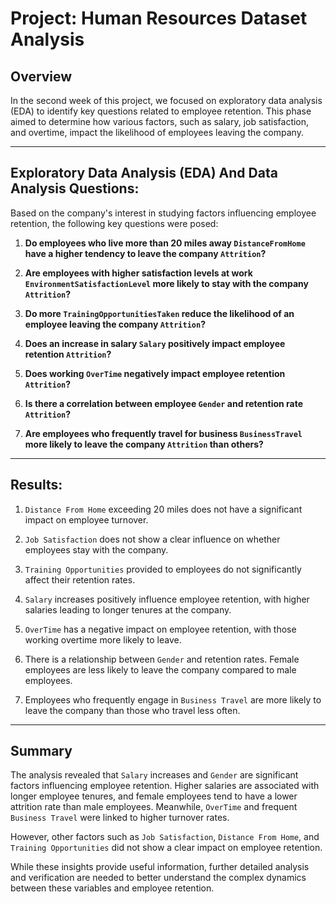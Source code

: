 # Project: Human Resources Dataset Analysis

## Overview
In the second week of this project, we focused on exploratory data analysis (EDA) to identify key questions related to employee retention. This phase aimed to determine how various factors, such as salary, job satisfaction, and overtime, impact the likelihood of employees leaving the company.

_________________________________

## Exploratory Data Analysis (EDA) And Data Analysis Questions:

Based on the company's interest in studying factors influencing employee retention, the following key questions were posed:

1. **Do employees who live more than 20 miles away `DistanceFromHome` have a higher tendency to leave the company `Attrition`?**
   
2. **Are employees with higher satisfaction levels at work `EnvironmentSatisfactionLevel` more likely to stay with the company `Attrition`?**

3. **Do more `TrainingOpportunitiesTaken` reduce the likelihood of an employee leaving the company `Attrition`?**

4. **Does an increase in salary `Salary` positively impact employee retention `Attrition`?**

5. **Does working `OverTime` negatively impact employee retention `Attrition`?**

6. **Is there a correlation between employee `Gender` and retention rate `Attrition`?**

7. **Are employees who frequently travel for business `BusinessTravel` more likely to leave the company `Attrition` than others?**

_________________________________

## Results:

1. `Distance From Home` exceeding 20 miles does not have a significant impact on employee turnover.
   
2. `Job Satisfaction` does not show a clear influence on whether employees stay with the company.

3. `Training Opportunities` provided to employees do not significantly affect their retention rates.

4. `Salary` increases positively influence employee retention, with higher salaries leading to longer tenures at the company.

5. `OverTime` has a negative impact on employee retention, with those working overtime more likely to leave.

6. There is a relationship between `Gender` and retention rates. Female employees are less likely to leave the company compared to male employees.

7. Employees who frequently engage in `Business Travel` are more likely to leave the company than those who travel less often.

_________________________________

## Summary

The analysis revealed that `Salary` increases and `Gender` are significant factors influencing employee retention. Higher salaries are associated with longer employee tenures, and female employees tend to have a lower attrition rate than male employees. Meanwhile, `OverTime` and frequent `Business Travel` were linked to higher turnover rates. 

However, other factors such as `Job Satisfaction`, `Distance From Home`, and `Training Opportunities` did not show a clear impact on employee retention. 

While these insights provide useful information, further detailed analysis and verification are needed to better understand the complex dynamics between these variables and employee retention.